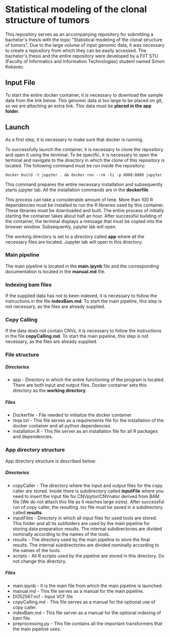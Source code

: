 # Statistical modeling of the clonal structure of tumors

This repository serves as an accompanying repository for submitting a bachelor's thesis with the topic "Statistical modeling of the clonal structure of tumors". Due to the large volume of input genomic data, it was necessary to create a repository from which they can be easily accessed. The bachelor's thesis and the entire repository were developed by a FIIT STU (Faculty of Informatics and Information Technologies) student named Simon Kokavec.



## Input File

To start the entire docker container, it is necessary to download the sample data from the link below. This genomic data is too large to be placed on git, so we are attaching an extra link. This data must be **placed in the app folder**. 

## Launch 

As a first step, it is necessary to make sure that docker is running.

To successfully launch the container, it is necessary to clone the repository and open it using the terminal. To be specific, it is necessary to open the terminal and navigate to the directory in which the clone of this repository is located. The following command must be run inside the repository:

```
docker build -t jupyter . && docker run --rm -ti -p 8888:8888 jupyter
```

This command prepares the entire necessary installation and subsequently starts jupyter lab. All the installation commands are in the **dockerfile**.

This process can take a considerable amount of time. More than 100 R dependencies must be installed to run the R libraries used by this container. These libraries must be downloaded and built. The entire process of initially starting the container takes about half an hour. After successful building of the container, the terminal displays a message that must be copied into the browser window. Subsequently,  jupyter lab will open.

The working directory is set to a directory called **app** where all the necessary files are located. Jupyter lab will open in this directory.



### Main pipeline

The main pipeline is located in the **main.ipynb** file and the corresponding documentation is located in the **manual.md** file.



### Indexing bam files

If the supplied data has not to been indexed, it is necessary to follow the instructions in the file **indexBam.md**. To start the main pipeline, this step is not necessary, as the files are already supplied.



### Copy Calling 

If the data does not contain CNVs, it is necessary to follow the instructions in the file **copyCalling.md**. To start the main pipeline, this step is not necessary, as the files are already supplied.



### File structure

##### Directories

- app - Directory in which the entire functioning of the program is located. There are both input and output files. Docker container sets this directory as the **working directory**.

##### Files

- Dockerfile - File needed to initialize the docker container
- reqs.txt - This file serves as a requirements file for the installation of the docker container and all python dependencies.
- installation.R - This file server as an installation file for all R packages and dependencies.

### App directory structure

App directory structure is described below:

##### Directories

- copyCaller - The directory where the input and output files for the copy caller are stored. Inside there is subdirectory called **inputFile** where you need to insert the input file for CNVpytor/CNVnator derived from BAM file (We do not attach this file as it reaches large sizes). After successful run of copy caller, the resulting .tsv file must be saved in a subdirectory called **results**. 
- inputFiles - Directory in which all input files for used tools are stored. This folder and all its subfolders are used by the main pipeline for storing data preparation results. The internal subdirectories are divided nominally according to the names of the tools.
- results - The directory used by the main pipeline to store the final results. The internal subdirectories are divided nominally according to the names of the tools.
- scripts - All R scripts used by the pipeline are stored in this directory. Do not change this directory.

##### Files

- main.ipynb  - It is the main file from which the main pipeline is launched.
- manual.md - This file serves as a manual for the main pipeline.
- DO52567.vcf - Input VCF file
- copyCalling.md - This file serves as a manual for the optional use of copy caller.
- indexBam.md - This file server as a manual for the optional indexing of bam file.
- preprocessing.py - This file contains all the important transformers that the main pipeline uses.
